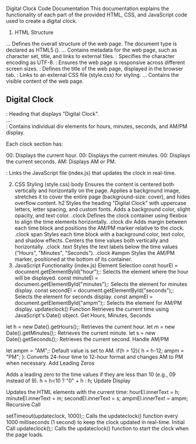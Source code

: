Digital Clock Code Documentation
This documentation explains the functionality of each part of the provided HTML, CSS, and JavaScript code used to create a digital clock.

1. HTML Structure
<html>...</html>
Defines the overall structure of the web page.
The document type is declared as HTML5 (<!DOCTYPE html>).
<head>...</head>
Contains metadata for the web page, such as character set, title, and links to external files.
<meta charset="UTF-8">: Specifies the character encoding as UTF-8.
<meta name="viewport" content="width=device-width, initial-scale=1.0">: Ensures the web page is responsive across different screen sizes.
<title>Digital Clock</title>: Defines the title of the web page, displayed in the browser tab.
<link rel="stylesheet" href="style.css">: Links to an external CSS file (style.css) for styling.
<body>...</body>
Contains the visible content of the web page.
<h2>Digital Clock</h2>: Heading that displays "Digital Clock".

<div class="clock">...</div>: Contains individual div elements for hours, minutes, seconds, and AM/PM display.

Each clock section has:

<span id="hour">00</span>: Displays the current hour.
<span id="minutes">00</span>: Displays the current minutes.
<span id="seconds">00</span>: Displays the current seconds.
<span id="ampm">AM</span>: Displays AM or PM.
<script src="index.js"></script>: Links the JavaScript file (index.js) that updates the clock in real-time.

2. CSS Styling (style.css)
body
Ensures the content is centered both vertically and horizontally on the page.
Applies a background image, stretches it to cover the entire page (background-size: cover), and hides overflow content.
h2
Styles the heading "Digital Clock" with uppercase letters, letter spacing, and custom fonts.
Adds a background color, slight opacity, and text color.
.clock
Defines the clock container using flexbox to align the time elements horizontally.
.clock div
Adds margin between each time block and positions the AM/PM marker relative to the clock.
.clock span
Styles each time block with a background color, text color, and shadow effects.
Centers the time values both vertically and horizontally.
.clock .text
Styles the text labels below the time values ("Hours", "Minutes", "Seconds").
.clock #ampm
Styles the AM/PM marker, positioned at the bottom of its container.
3. JavaScript Functionality (index.js)
Element Selection
const hourEl = document.getElementById("hour");: Selects the element where the hour will be displayed.
const minuteEl = document.getElementById("minutes");: Selects the element for minutes display.
const secondEl = document.getElementById("seconds");: Selects the element for seconds display.
const ampmEl = document.getElementById("ampm");: Selects the element for AM/PM display.
updateclock() Function
Retrieves the current time using JavaScript's Date() object.
Get Hours, Minutes, Seconds

let h = new Date().getHours();: Retrieves the current hour.
let m = new Date().getMinutes();: Retrieves the current minute.
let s = new Date().getSeconds();: Retrieves the current second.
Handle AM/PM

let ampm = "AM";: Default value is set to AM.
if(h > 12){ h = h-12; ampm = "PM"; }: Converts 24-hour time to 12-hour format and changes AM to PM when necessary.
Add Leading Zeros

Adds a leading zero to the time values if they are less than 10 (e.g., 09 instead of 9).
h = h<10 ? "0" + h : h;
Update Display

Updates the HTML elements with the current time:
hourEl.innerText = h;
minuteEl.innerText = m;
secondEl.innerText = s;
ampmEl.innerText = ampm;
Recursive Call

setTimeout(updateclock, 1000);: Calls the updateclock() function every 1000 milliseconds (1 second) to keep the clock updated in real-time.
Initial Call
updateclock();: Calls the updateclock() function to start the clock when the page loads.

